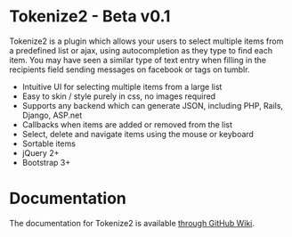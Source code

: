 # Tokenize2 - Beta v0.1

Tokenize2 is a plugin which allows your users to select multiple items from a predefined list or ajax, using autocompletion 
as they type to find each item. You may have seen a similar type of text entry when filling in the recipients field sending 
messages on facebook or tags on tumblr.

 * Intuitive UI for selecting multiple items from a large list
 * Easy to skin / style purely in css, no images required
 * Supports any backend which can generate JSON, including PHP, Rails, Django, ASP.net
 * Callbacks when items are added or removed from the list
 * Select, delete and navigate items using the mouse or keyboard
 * Sortable items
 * jQuery 2+
 * Bootstrap 3+
 
# Documentation

The documentation for Tokenize2 is available [through GitHub Wiki](https://github.com/zellerda/Tokenize2/wiki).